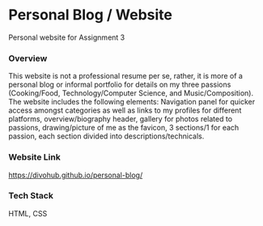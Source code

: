 # Personal Blog / Website
Personal website for Assignment 3


### Overview

This website is not a professional resume per se, rather, it is more of a personal blog or informal portfolio for details on my three passions (Cooking/Food, Technology/Computer Science, and Music/Composition). 
The website includes the following elements: Navigation panel for quicker access amongst categories as well as links to my profiles for different platforms, overview/biography header, gallery for photos related to passions, drawing/picture of me as the favicon, 3 sections/1 for each passion, each section divided into descriptions/technicals.

### Website Link

https://divohub.github.io/personal-blog/

### Tech Stack

HTML, CSS

